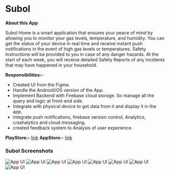 # Subol

**About this App**

Subol Home is a smart application that ensures your peace of mind by allowing you to monitor your gas levels, temperature, and humidity. You can get the status of your device in real time and receive instant push notifications in the event of high gas levels or temperatures. Safety Instructions will be provided to you in case of any danger hazards. At the start of each week, you will receive detailed Safety Reports of any incidents that may have happened in your household.

**Responsibilities:-**

- Created UI from the Figma.
- Handle the Android/iOS version of the App.
- Implement Backend with Firebase cloud storage. So manage all the query and logic at front-end side.
- Integrate with physical device to get data from it and display it in the app.
- integrate push notifications, firebase version control, Analytics, crashalytics and cloud messaging.
- created feedback system to Analysis of user experience.

**PlayStore:-** [link](https://play.google.com/store/apps/details?id=io.subol.app)
**AppStore:-** [link](https://apps.apple.com/us/app/subol-home/id1588734008)

### Subol Screenshots

![App UI](/image1.png)
![App UI](/image2.png)
![App UI](/image3.png)
![App UI](/image4.png)
![App UI](/image5.png)
![App UI](/image6.png)
![App UI](/image7.png)
![App UI](/image8.png)
